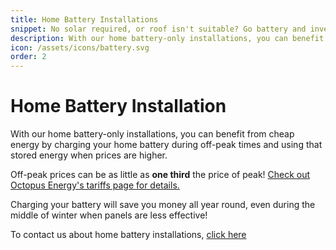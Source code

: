 ```yaml
---
title: Home Battery Installations
snippet: No solar required, or roof isn't suitable? Go battery and inverter only.
description: With our home battery-only installations, you can benefit from cheap energy by charging your home battery during off-peak times.
icon: /assets/icons/battery.svg
order: 2
---
```


# Home Battery Installation

With our home battery-only installations, you can benefit from cheap energy by charging your home battery during off-peak times and using that stored energy when prices are higher.

Off-peak prices can be as little as **one third** the price of peak! [Check out Octopus Energy's tariffs page for details.](https://octopus.energy/tariffs/)

Charging your battery will save you money all year round, even during the middle of winter when panels are less effective!

To contact us about home battery installations, [click here](/contact/)
